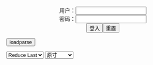 <center>用户：<INPUT TYPE="text" NAME="" id="name"><br></center>
<center>密码：<INPUT TYPE="password" NAME="" id="pass"><br></center>
<center><INPUT TYPE="button" value="登入" onclick="check()"><INPUT TYPE="reset" value="重置"></center>

<div style="display: none" id="mdm" name="dmd">
  <button onclick="location.reload()">Cover 0</button>
</div>

<button style="display: none" name="dmd" onclick="toggleb()">toggle</button>
<button onclick="loadparse()">loadparse</button>

<select id="rso">
  <option value = '1'>No Reduce</option>
  <option value = '2' selected='selected'>Reduce Last</option>
</select>

<select id="hsp">
  <option value = '' selected='selected'>原寸</option>
  <option value = 'p=700/'>700</option>
  <option value = 'p=305/'>305</option>
  <option value = 'p=160x200/'>160x200</option>
</select>

<br>
<div style="display: none" id="mdc" name="dmd">
</div>

<pre style="display: none" id = "raw">
<!-- 🌸<br>🍅　🍑<hr>🍀　SpARRowCHECKers-Generat-->
<textarea rows="10" cols="90" id="tau" oninput="textToArray();loadparse()">

https://static10.hentai-cosplays.com/upload/20220701/305/312044/p=700/59.jpg
https://static10.hentai-cosplays.com/upload/20220608/301/307358/p=700/108.jpg
https://static9.hentai-cosplays.com/upload/20220606/300/306767/p=700/47.jpg
https://static4.hentai-cosplays.com/upload/20210401/217/221449/p=700/3.jpg
https://static8.hentai-cosplays.com/upload/20220406/295/301321/p=700/35.jpg
https://static8.hentai-cosplays.com/upload/20220404/295/301184/p=700/64.jpg
https://static5.hentai-cosplays.com/upload/20211209/251/256345/p=700/55.jpg
https://static5.hentai-cosplays.com/upload/20210927/240/244840/p=700/40.jpg
https://static7.hentai-cosplays.com/upload/20220301/291/297295/p=700/23.jpg
https://static7.hentai-cosplays.com/upload/20220308/292/298132/p=700/24.jpg
https://static6.hentai-cosplays.com/upload/20220105/272/278005/p=700/27.jpg
https://static6.hentai-cosplays.com/upload/20220109/274/280541/p=700/29.jpg
https://static6.hentai-cosplays.com/upload/20220103/270/276434/p=700/28.jpg
https://static6.hentai-cosplays.com/upload/20211228/266/271832/p=700/72.jpg

</textarea><br><!-- 🍀<br>🍑　🍅<hr>🌸 -->

<textarea rows="30" cols="100" id="tar" oninput="loadparse()">

Byoru - Futaba Sakura - エロコスプレ
https://ja.hentai-cosplays.com/image/byoru-futaba-sakura/

https://static10.hentai-cosplays.com/upload/20220701/305/312044/p=700/59.jpg

<font size="1" style="color:#DCDCDC">2022-07-07</font>

Byoru – Rosaria - エロコスプレ
https://ja.hentai-cosplays.com/image/byoru--rosaria/

https://static10.hentai-cosplays.com/upload/20220703/305/312190/p=305/35.jpg

<font size="1" style="color:#DCDCDC">2022-07-07</font>

Byoru Cosplay 4k - エロコスプレ
https://ja.hentai-cosplays.com/image/byoru-cosplay-4k/

https://static10.hentai-cosplays.com/upload/20220608/301/307358/p=700/108.jpg

<font size="1" style="color:#DCDCDC">2022-06-09</font>

Byoru - Mori Calliope - エロコスプレ
https://ja.hentai-cosplays.com/image/byoru-mori-calliope/

https://static9.hentai-cosplays.com/upload/20220606/300/306767/p=700/47.jpg

<font size="1" style="color:#DCDCDC">2022-06-07</font>

Byoru - Jiangshi Raikou 1 - エロコスプレ
https://ja.hentai-cosplays.com/image/byoru-jiangshi-raikou-1/

https://static4.hentai-cosplays.com/upload/20210401/217/221449/p=700/3.jpg

<font size="1" style="color:#DCDCDC">2022-04-26</font>

Byoru - Squirt Game 1 - エロコスプレ
https://ja.hentai-cosplays.com/image/byoru-squirt-game-1/

https://static8.hentai-cosplays.com/upload/20220406/295/301321/p=700/35.jpg

<font size="1" style="color:#DCDCDC">2022-04-26</font>

Byoru – Shizuku Kuroe - エロコスプレ
https://ja.hentai-cosplays.com/image/byoru--shizuku-kuroe/

https://static8.hentai-cosplays.com/upload/20220404/295/301184/p=700/64.jpg

<font size="1" style="color:#DCDCDC">2022-04-05</font>

Byoru - Cyber Makima 3 - エロコスプレ
https://ja.hentai-cosplays.com/image/byoru-cyber-makima-3/

https://static5.hentai-cosplays.com/upload/20211209/251/256345/56.gif
https://static5.hentai-cosplays.com/upload/20211209/251/256345/57.gif
https://static5.hentai-cosplays.com/upload/20211209/251/256345/p=700/55.jpg

<font size="1" style="color:#DCDCDC">2022-03-14</font>

Byoru -Mama Jiangshi - Minamoto no Raiko 3 - エロコスプレ
https://ja.hentai-cosplays.com/image/byoru-mama-jiangshi-minamoto-no-raiko-3/

https://static5.hentai-cosplays.com/upload/20210927/240/244840/p=700/40.jpg

<font size="1" style="color:#DCDCDC">2022-03-14</font>

Byoru -Leifang Halloween 3 - エロコスプレ
https://ja.hentai-cosplays.com/image/byoru-leifang-halloween-3/

https://static7.hentai-cosplays.com/upload/20220301/291/297295/p=700/23.jpg

<font size="1" style="color:#DCDCDC">2022-03-14</font>

[My Dress-Up Darling][Marin Kitagawa] Bikini - Byoru - エロコスプレ
https://ja.hentai-cosplays.com/image/my-dress-up-darlingmarin-kitagawa-bikini-byoru/

https://static7.hentai-cosplays.com/upload/20220308/292/298132/p=700/24.jpg

<font size="1" style="color:#DCDCDC">2022-03-11</font>

<font size="2"><b>
Byoru - Hinata - エロコスプレ</b></font><br>
https://ja.hentai-cosplays.com/image/byoru-hinata/

https://static6.hentai-cosplays.com/upload/20220105/272/278005/p=700/27.jpg

<font size="1" style="color:#DCDCDC"><b>2022/1/10 上午10:17:39</b></font><br>

<font size="2"><b>
Byoru – Hinata Akatsuki - エロコスプレ</b></font><br>
https://ja.hentai-cosplays.com/image/byoru--hinata-akatsuki/

https://static6.hentai-cosplays.com/upload/20220109/274/280541/p=700/29.jpg

<font size="1" style="color:#DCDCDC"><b>2022/1/10 上午10:20:05</b></font><br>

<font size="2"><b>
Byoru - Choco Yuzuki - エロコスプレ</b></font><br>
https://ja.hentai-cosplays.com/image/byoru-choco-yuzuki/

https://static6.hentai-cosplays.com/upload/20220103/270/276434/p=700/28.jpg

<font size="1" style="color:#DCDCDC"><b>2022/1/10 上午10:22:55</b></font><br>

<font size="2"><b>
Byoru - Raiden Shogun - エロコスプレ</b></font><br>
https://ja.hentai-cosplays.com/image/byoru-raiden-shogun-1/

https://static6.hentai-cosplays.com/upload/20211228/266/271832/p=700/72.jpg

<font size="1" style="color:#DCDCDC"><b>2022/1/10 上午10:22:10</b></font><br>

</textarea>
</pre>

<script src="https://cdn.jsdelivr.net/npm/jquery@3.5.1/dist/jquery.min.js"></script>

<link rel="stylesheet" href="https://cdn.jsdelivr.net/gh/fancyapps/fancybox@3.5.7/dist/jquery.fancybox.min.css" />
<script src="https://cdn.jsdelivr.net/gh/fancyapps/fancybox@3.5.7/dist/jquery.fancybox.min.js"></script>

<script type="text/javascript">

var __urlRegex = /(\b(https?|ftp|file):\/\/[-A-Z0-9+&@#\/%?=~_|!:,.;]*[-A-Z0-9+&@#\/%=~_|])/ig;
var __imgRegex = /\.(?:jpe?g|gif|png)$/i;

textToArray();
loadparse();

function parseURL($string){

    var exp = __urlRegex;
    return $string.replace(exp,function(match){
            __imgRegex.lastIndex=0;
            if(__imgRegex.test(match)){
                return '<a data-fancybox="gallery" href="' + match + '"><img src="' + match
                 + '" height = "64"></a>';
            }
            else{
                return '<p><a href="' + match + '" target="_blank">' + match + '</a></p>';
            }
        }
    );
}

function textToArray(){
  var textArea = document.getElementById("tau");
  var arrayFromTextArea = textArea.value.split(String.fromCharCode(10));
  for ( var i = 0; i < arrayFromTextArea.length; i++ ) {
    generateM(arrayFromTextArea[i]);
  }
}

function generateM(url) {
  mdm.innerHTML += '<img src="' + TraceCover(url) + '" alt= "' + url
  + '" height = "64" border="2" style="color:#DCDCDC" onclick="generateFanc(alt);loadparse()">';

}

function TraceCover(url) {
  var SegmentArr = url.split('/');

  var Extens = SegmentArr.slice(-1).join().split('.').pop();
  var SegmentCount = SegmentArr.length - 2;

  var TopHalf = SegmentArr.slice(0,SegmentCount).join('/');

  return TopHalf + '/p=160x200/1.' + Extens + '\n';

}

function generateFanc(url) {
  var SegmentArr = url.split('/');
  var GeneratCount = SegmentArr.slice(-1).join().split('.').shift();
  var Extens = SegmentArr.slice(-1).join().split('.').pop();
  var SegmentCount = SegmentArr.length;
  var ReduceSegments = document.getElementById('rso').value;
  var HentaiSizeP = document.getElementById('hsp').value;
  var TopHalf = SegmentArr.slice(0,SegmentCount - ReduceSegments).join('/');
  tar.innerHTML = '';

  for (var j = 1; j <= GeneratCount; j++) {
    tar.innerHTML += TopHalf + '/' + HentaiSizeP + j + '.' + Extens + '\n';
  }
}

function loadparse() {
  mdc.innerHTML = parseURL(tar.value);
}

function check(){
  var name=document.getElementById("name").value;
  var pass=document.getElementById("pass").value;
  if(name==!/[^\s]/.test(new Date().getTime()) && pass==String.fromCharCode(window.atob("MTIx"))){
    var nd = document.getElementsByName("dmd");
    for (var i = 0; i <= nd.length; i++) {
      nd[i].style.display = "";
      }
      }else{
      }
}

function toggleb() {
  var x = document.getElementById("raw");
  if (x.style.display === "none") {
    x.style.display = "";
  } else {
    x.style.display = "none";
  }
}

</script>
